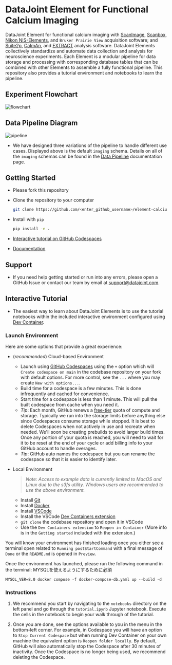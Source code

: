 # DataJoint Element for Functional Calcium Imaging

DataJoint Element for functional calcium imaging with 
[ScanImage](https://docs.scanimage.org/), 
[Scanbox](https://scanbox.org/),
[Nikon NIS-Elements](https://www.microscope.healthcare.nikon.com/products/software/nis-elements), 
and `Bruker Prairie View` acquisition software; and 
[Suite2p](https://github.com/MouseLand/suite2p), 
[CaImAn](https://github.com/flatironinstitute/CaImAn), and
[EXTRACT](https://github.com/schnitzer-lab/EXTRACT-public) analysis 
software. DataJoint Elements collectively standardize and automate
data collection and analysis for neuroscience experiments. Each Element is a modular
pipeline for data storage and processing with corresponding database tables that can be
combined with other Elements to assemble a fully functional pipeline. This repository 
also provides a tutorial environment and notebooks to learn the pipeline.

## Experiment Flowchart

![flowchart](https://raw.githubusercontent.com/datajoint/element-calcium-imaging/main/images/flowchart.svg)

## Data Pipeline Diagram

![pipeline](https://raw.githubusercontent.com/datajoint/element-calcium-imaging/main/images/pipeline_imaging.svg)

+ We have designed three variations of the pipeline to handle different use cases. 
Displayed above is the default `imaging` schema.  Details on all of the `imaging` 
schemas can be found in the [Data 
Pipeline](https://datajoint.com/docs/elements/element-calcium-imaging/latest/pipeline/) 
documentation page.

## Getting Started

+ Please fork this repository

+ Clone the repository to your computer

  ```bash
  git clone https://github.com/<enter_github_username>/element-calcium-imaging.git
  ```

+ Install with `pip`

  ```bash
  pip install -e .
  ```

+ [Interactive tutorial on GitHub Codespaces](#interactive-tutorial)

+ [Documentation](https://datajoint.com/docs/elements/element-calcium-imaging)

## Support

+ If you need help getting started or run into any errors, please open a GitHub Issue 
or contact our team by email at support@datajoint.com.

## Interactive Tutorial

+ The easiest way to learn about DataJoint Elements is to use the tutorial notebooks within the included interactive environment configured using [Dev Container](https://containers.dev/).

### Launch Environment

Here are some options that provide a great experience:

- (*recommended*) Cloud-based Environment
  - Launch using [GitHub Codespaces](https://github.com/features/codespaces) using the `+` option which will `Create codespace on main` in the codebase repository on your fork with default options. For more control, see the `...` where you may create `New with options...`.
  - Build time for a codespace is a few minutes. This is done infrequently and cached for convenience.
  - Start time for a codespace is less than 1 minute. This will pull the built codespace from cache when you need it.
  - *Tip*: Each month, GitHub renews a [free-tier](https://docs.github.com/en/billing/managing-billing-for-github-codespaces/about-billing-for-github-codespaces#monthly-included-storage-and-core-hours-for-personal-accounts) quota of compute and storage. Typically we run into the storage limits before anything else since Codespaces consume storage while stopped. It is best to delete Codespaces when not actively in use and recreate when needed. We'll soon be creating prebuilds to avoid larger build times. Once any portion of your quota is reached, you will need to wait for it to be reset at the end of your cycle or add billing info to your GitHub account to handle overages.
  - *Tip*: GitHub auto names the codespace but you can rename the codespace so that it is easier to identify later.

- Local Environment
  > *Note: Access to example data is currently limited to MacOS and Linux due to the s3fs utility. Windows users are recommended to use the above environment.*
  - Install [Git](https://git-scm.com/book/en/v2/Getting-Started-Installing-Git)
  - Install [Docker](https://docs.docker.com/get-docker/)
  - Install [VSCode](https://code.visualstudio.com/)
  - Install the VSCode [Dev Containers extension](https://marketplace.visualstudio.com/items?itemName=ms-vscode-remote.remote-containers)
  - `git clone` the codebase repository and open it in VSCode
  - Use the `Dev Containers extension` to `Reopen in Container` (More info is in the `Getting started` included with the extension.)

You will know your environment has finished loading once you either see a terminal open related to `Running postStartCommand` with a final message of `Done` or the `README.md` is opened in `Preview`.

Once the environment has launched, please run the following command in the terminal:
MYSQLを使えるようにするために必須
```
MYSQL_VER=8.0 docker compose -f docker-compose-db.yaml up --build -d
```

### Instructions

1. We recommend you start by navigating to the `notebooks` directory on the left panel and go through the `tutorial.ipynb` Jupyter notebook. Execute the cells in the notebook to begin your walk through of the tutorial.

1. Once you are done, see the options available to you in the menu in the bottom-left corner. For example, in Codespace you will have an option to `Stop Current Codespace` but when running Dev Container on your own machine the equivalent option is `Reopen folder locally`. By default, GitHub will also automatically stop the Codespace after 30 minutes of inactivity.  Once the Codespace is no longer being used, we recommend deleting the Codespace.
